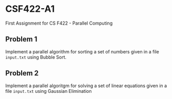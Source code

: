 # CSF422-A1
First Assignment for CS F422 - Parallel Computing

## Problem 1

Implement a parallel algorithm for sorting a set of numbers given in a file `input.txt` using Bubble Sort.

## Problem 2

Implement a parallel algoritgm for solving a set of linear equations given in a file `input.txt` using Gaussian Elimination
